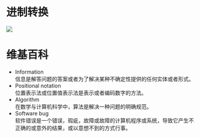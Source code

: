 # 进制转换
![](https://github.com/yangzhanp/yangzhanp----homework/blob/gh-pages/images/688243595814995180.jpg?raw=true)
# 维基百科
* Information\
信息是解答问题的答案或者为了解决某种不确定性提供的任何实体或者形式。
* Positional notation\
位置表示法或位置值表示法是表示或者编码数字的方法。
* Algorithm\
在数学与计算机科学中，算法是解决一种问题的明确规范。
* Software bug\
软件错误是一个错误，瑕疵，故障或故障的计算机程序或系统，导致它产生不正确的或意外的结果，或以意想不到的方式行事。




